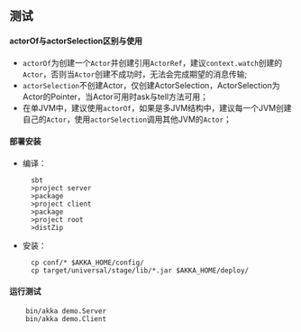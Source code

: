 ## 测试


#### actorOf与actorSelection区别与使用
+ `actorOf`为创建一个`Actor`并创建引用`ActorRef`，建议`context.watch`创建的`Actor`，否则当`Actor`创建不成功时，无法会完成期望的消息传输;
+ `actorSelection`不创建Actor，仅创建ActorSelection，ActorSelection为Actor的Pointer，当Actor可用时ask与tell方法可用；
+ 在单JVM中，建议使用`actorOf`，如果是多JVM结构中，建议每一个JVM创建自己的`Actor`，使用`actorSelection`调用其他JVM的`Actor`；

#### 部署安装
+ 编译：
        
        sbt
        >project server
        >package
        >project client
        >package
        >project root
        >distZip
        
+ 安装： 
        
        cp conf/* $AKKA_HOME/config/
        cp target/universal/stage/lib/*.jar $AKKA_HOME/deploy/
             
#### 运行测试

        bin/akka demo.Server
        bin/akka demo.Client           

